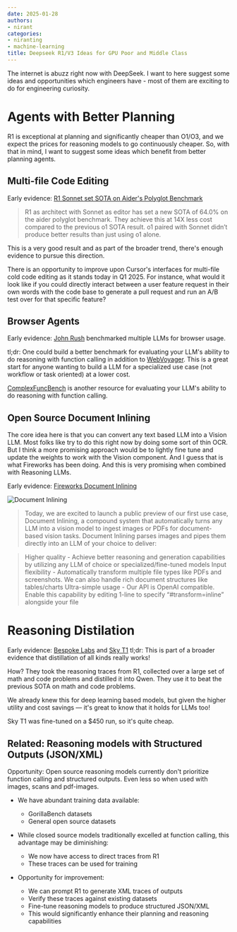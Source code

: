 ```yaml
---
date: 2025-01-28
authors:
- nirant
categories:
- niranting
- machine-learning
title: Deepseek R1/V3 Ideas for GPU Poor and Middle Class
---
```


The internet is abuzz right now with DeepSeek. I want to here suggest some ideas and opportunities which engineers have - most of them are exciting to do for engineering curiosity. 

# Agents with Better Planning

R1 is exceptional at planning and significantly cheaper than O1/O3, and we expect the prices for reasoning models to go continuously cheaper. So, with that in mind, I want to suggest some ideas which benefit from better planning agents. 

## Multi-file Code Editing

Early evidence: [R1 Sonnet set SOTA on Aider's Polyglot Benchmark](https://aider.chat/2025/01/24/r1-sonnet.html#r1sonnet-set-sota-on-aiders-polyglot-benchmark)

> R1 as architect with Sonnet as editor has set a new SOTA of 64.0% on the aider polyglot benchmark. They achieve this at 14X less cost compared to the previous o1 SOTA result.
> o1 paired with Sonnet didn’t produce better results than just using o1 alone.

This is a very good result and as part of the broader trend, there's enough evidence to pursue this direction. 

There is an opportunity to improve upon Cursor's interfaces for multi-file cold code editing as it stands today in Q1 2025. For instance, what would it look like if you could directly interact between a user feature request in their own words with the code base to generate a pull request and run an A/B test over for that specific feature?

## Browser Agents

Early evidence: [John Rush](https://x.com/johnrushx/status/1883872256121774401) benchmarked multiple LLMs for browser usage. 

tl;dr: One could build a better benchmark for evaluating your LLM's ability to do reasoning with function calling in addition to [WebVoyager](https://arxiv.org/abs/2401.13919). This is a great start for anyone wanting to build a LLM for a specialized use case (not workflow or task oriented) at a lower cost. 

[ComplexFuncBench](https://github.com/THUDM/ComplexFuncBench) is another resource for evaluating your LLM's ability to do reasoning with function calling.

## Open Source Document Inlining

The core idea here is that you can convert any text based LLM into a Vision LLM. Most folks like try to do this right now by doing some sort of thin OCR. But I think a more promising approach would be to lightly fine tune and update the weights to work with the Vision component. And I guess that is what Fireworks has been doing. And this is very promising when combined with Reasoning LLMs.

Early evidence: [Fireworks Document Inlining](https://fireworks.ai/blog/document-inlining-launch)

![Document Inlining](https://fireworks.ai/_next/image?url=https%3A%2F%2Fprod-files-secure.s3.us-west-2.amazonaws.com%2Fc285f3eb-d4f2-4ce1-8c53-25d0d3a0337b%2Fc04477f2-0600-4879-a1a2-fd816ce93068%2FScreenshot_2024-12-23_at_9.21.43_AM.png%3FX-Amz-Algorithm%3DAWS4-HMAC-SHA256%26X-Amz-Content-Sha256%3DUNSIGNED-PAYLOAD%26X-Amz-Credential%3DAKIAT73L2G45FSPPWI6X%252F20250128%252Fus-west-2%252Fs3%252Faws4_request%26X-Amz-Date%3D20250128T062520Z%26X-Amz-Expires%3D3600%26X-Amz-Signature%3De95840cc5026398d3f114bcffe5d4d25c279a8398dab73bc87d3db947ad460d4%26X-Amz-SignedHeaders%3Dhost%26x-id%3DGetObject&w=1080&q=75)

> Today, we are excited to launch a public preview of our first use case, Document Inlining, a compound system that automatically turns any LLM into a vision model to ingest images or PDFs for document-based vision tasks. Document Inlining parses images and pipes them directly into an LLM of your choice to deliver:

> Higher quality - Achieve better reasoning and generation capabilities by utilizing any LLM of choice or specialized/fine-tuned models
> Input flexibility - Automatically transform multiple file types like PDFs and screenshots. We can also handle rich document structures like tables/charts
> Ultra-simple usage - Our API is OpenAI compatible. Enable this capability by editing 1-line to specify “#transform=inline” alongside your file

# Reasoning Distilation

Early evidence: [Bespoke Labs](https://www.bespokelabs.ai/blog/bespoke-stratos-the-unreasonable-effectiveness-of-reasoning-distillation) and [Sky T1](https://novasky-ai.github.io/posts/sky-t1/)
tl;dr: This is part of a broader evidence that distillation of all kinds really works!

How? They took the reasoning traces from R1, collected over a large set of math and code problems and distilled it into Qwen. They use it to beat the previous SOTA on math and code problems. 

We already knew this for deep learning based models, but given the higher utility and cost savings — it's great to know that it holds for LLMs too! 

Sky T1 was fine-tuned on a $450 run, so it's quite cheap. 

## Related: Reasoning models with Structured Outputs (JSON/XML)

Opportunity: Open source reasoning models currently don't prioritize function calling and structured outputs. Even less so when used with images, scans and pdf-images. 

* We have abundant training data available:
  * GorillaBench datasets
  * General open source datasets

* While closed source models traditionally excelled at function calling, this advantage may be diminishing:
  * We now have access to direct traces from R1
  * These traces can be used for training

* Opportunity for improvement:
  * We can prompt R1 to generate XML traces of outputs
  * Verify these traces against existing datasets
  * Fine-tune reasoning models to produce structured JSON/XML
  * This would significantly enhance their planning and reasoning capabilities